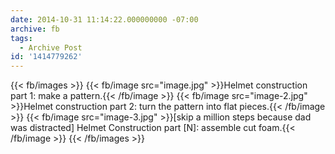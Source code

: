 ```yaml
---
date: 2014-10-31 11:14:22.000000000 -07:00
archive: fb
tags: 
  - Archive Post
id: '1414779262'
---
```



{{< fb/images >}}
{{< fb/image src="image.jpg" >}}Helmet construction part 1: make a pattern.{{< /fb/image >}}
{{< fb/image src="image-2.jpg" >}}Helmet construction part 2: turn the pattern into flat pieces.{{< /fb/image >}}
{{< fb/image src="image-3.jpg" >}}[skip a million steps because dad was distracted] Helmet Construction part [N]: assemble cut foam.{{< /fb/image >}}
{{< /fb/images >}}
